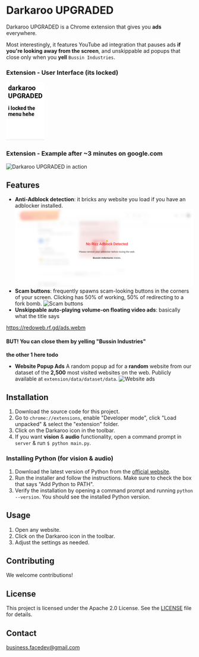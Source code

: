 # Darkaroo UPGRADED

Darkaroo UPGRADED is a Chrome extension that gives you **ads** everywhere. 

Most interestingly, it features YouTube ad integration that pauses ads **if you're looking away from the screen**, and unskippable ad popups that close only when you **yell** `Bussin Industries`.

### Extension - User Interface (its locked)
![Darkaroo UPGRADED user interface](github_assets/cover.png)
### Extension - Example after ~3 minutes on google.com
![Darkaroo UPGRADED in action](github_assets/website.png)

## Features

- **Anti-Adblock detection**: it bricks any website you load if you have an adblocker installed.
![Adblocker](github_assets/adblocker.png)
- **Scam buttons**: frequently spawns scam-looking buttons in the corners of your screen. Clicking has 50% of working, 50% of redirecting to a fork bomb.
![Scam buttons](github_assets/scams.gif)
- **Unskippable auto-playing volume-on floating video ads**: basically what the title says

https://redoweb.rf.gd/ads.webm

#### BUT! You can close them by yelling "Bussin Industries"

**the other 1 here todo**

- **Website Popup Ads**
A random popup ad for a **random** website from our dataset of the **2,500** most visited websites on the web. Publicly available at `extension/data/dataset/data`.
![Website ads](github_assets/websites.png)
## Installation

1. Download the source code for this project.
2. Go to `chrome://extensions`, enable "Developer mode", click "Load unpacked" & select the "extension" folder.
3. Click on the Darkaroo icon in the toolbar.
4. If you want **vision** & **audio** functionality, open a command prompt in `server` & run `$ python main.py`.

### Installing Python (for vision & audio)

1. Download the latest version of Python from the [official website](https://www.python.org/downloads/).
2. Run the installer and follow the instructions. Make sure to check the box that says "Add Python to PATH".
3. Verify the installation by opening a command prompt and running `python --version`. You should see the installed Python version.

## Usage

1. Open any website.
2. Click on the Darkaroo icon in the toolbar.
3. Adjust the settings as needed.

## Contributing

We welcome contributions!

## License

This project is licensed under the Apache 2.0 License. See the [LICENSE](LICENSE) file for details.

## Contact

business.facedev@gmail.com
